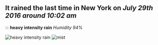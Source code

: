 ## It rained the last time in New York on *July 29th 2016 around 10:02 am*
💧💧  **heavy intensity rain** *Humidity 94%*

![heavy intensity rain](http://openweathermap.org/img/w/10d.png) ![mist](http://openweathermap.org/img/w/50d.png)
